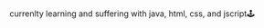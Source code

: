 currenlty learning and suffering with java, html, css, and jscript🕹

<!---
kcirdneH/kcirdneH is a ✨ special ✨ repository because its `README.md` (this file) appears on your GitHub profile.
You can click the Preview link to take a look at your changes.
--->
